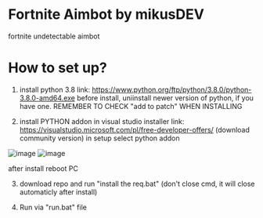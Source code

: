 # Fortnite Aimbot by mikusDEV
fortnite undetectable aimbot

# How to set up?

1. install python 3.8
link: https://www.python.org/ftp/python/3.8.0/python-3.8.0-amd64.exe
before install, uniinstall newer version of python, if you have one.
REMEMBER TO CHECK "add to patch" WHEN INSTALLING

2. install PYTHON addon in visual studio installer
link: https://visualstudio.microsoft.com/pl/free-developer-offers/
(download community version)
in setup select python addon

![image](https://user-images.githubusercontent.com/118010017/209166455-c85d95a3-f8ef-4234-9f7d-f4e057761392.png)
![image](https://user-images.githubusercontent.com/118010017/210354285-03075466-5fb5-4d1d-b8d5-f6a4c2fd17c0.png)


after install reboot PC

3. download repo and run "install the req.bat" 
(don't close cmd, it will close automaticly after install)

4. Run via "run.bat" file

